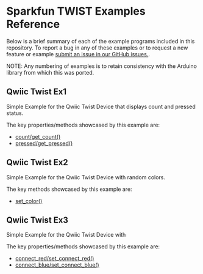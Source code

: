 # Sparkfun TWIST Examples Reference
Below is a brief summary of each of the example programs included in this repository. To report a bug in any of these examples or to request a new feature or example [submit an issue in our GitHub issues.](https://github.com/sparkfun/qwiic_twist_py/issues). 

NOTE: Any numbering of examples is to retain consistency with the Arduino library from which this was ported. 

## Qwiic Twist Ex1
Simple Example for the Qwiic Twist Device that displays count and pressed status.

The key properties/methods showcased by this example are:
- [count/get_count()](https://docs.sparkfun.com/qwiic_twist_py/classqwiic__twist_1_1_qwiic_twist.html#a9e0749c545b8eb1db23455da7a9d57ef)
- [pressed/get_pressed()](https://docs.sparkfun.com/qwiic_twist_py/classqwiic__twist_1_1_qwiic_twist.html#a8bbb53d33ba43211e9fa845fd9ef00ea)


## Qwiic Twist Ex2
Simple Example for the Qwiic Twist Device with random colors.

The key methods showcased by this example are:
- [set_color()](https://docs.sparkfun.com/qwiic_twist_py/classqwiic__twist_1_1_qwiic_twist.html#ab1fb7e5f973fa8acf1bb0ded801083df)

## Qwiic Twist Ex3
Simple Example for the Qwiic Twist Device with 

The key properties/methods showcased by this example are:
- [connect_red/set_connect_red()](https://docs.sparkfun.com/qwiic_twist_py/classqwiic__twist_1_1_qwiic_twist.html#a3eb09d9897b1ae7d90ef906531a99018)
- [connect_blue/set_connect_blue()](https://docs.sparkfun.com/qwiic_twist_py/classqwiic__twist_1_1_qwiic_twist.html#a2e887643c2558620c9346b0c6f64dd04)
